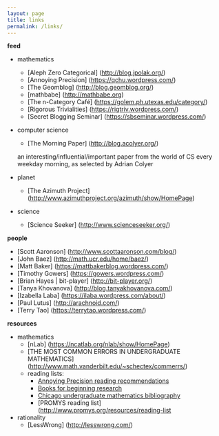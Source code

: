 ```yaml
---
layout: page
title: links
permalink: /links/
---
```


**feed**

- mathematics
    + [Aleph Zero Categorical] (http://blog.jpolak.org/)
    + [Annoying Precision] (https://qchu.wordpress.com/)
    + [The Geomblog] (http://blog.geomblog.org/)
    + [mathbabe] (http://mathbabe.org)
    + [The n-Category Café] (https://golem.ph.utexas.edu/category/)
    + [Rigorous Trivialities] (https://rigtriv.wordpress.com/)
    + [Secret Blogging Seminar] (https://sbseminar.wordpress.com/)
- computer science
    + [The Morning Paper] (http://blog.acolyer.org/)
        
    an interesting/influential/important paper from the world of CS every weekday morning, as selected by Adrian Colyer

- planet
    + [The Azimuth Project] (http://www.azimuthproject.org/azimuth/show/HomePage)
- science
    + [Science Seeker] (http://www.scienceseeker.org/)

**people**

- [Scott Aaronson] (http://www.scottaaronson.com/blog/)
- [John Baez] (http://math.ucr.edu/home/baez/)
- [Matt Baker] (https://mattbakerblog.wordpress.com/)
- [Timothy Gowers] (https://gowers.wordpress.com/)
- [Brian Hayes | bit-player] (http://bit-player.org/)
- [Tanya Khovanova] (http://blog.tanyakhovanova.com/)
- [Izabella Laba] (https://ilaba.wordpress.com/about/)
- [Paul Lutus] (http://arachnoid.com/)
- [Terry Tao] (https://terrytao.wordpress.com/)

**resources**

- mathematics
    + [nLab] (https://ncatlab.org/nlab/show/HomePage)
    + [THE MOST COMMON ERRORS IN UNDERGRADUATE MATHEMATICS] (http://www.math.vanderbilt.edu/~schectex/commerrs/)
    + reading lists:
        * [Annoying Precision reading recommendations](https://qchu.wordpress.com/reading-recommendations/)    
        * [Books for beginning research](https://burttotaro.wordpress.com/2010/10/19/books-for-beginning-research/)
        * [Chicago undergraduate mathematics bibliography](https://www.ocf.berkeley.edu/~abhishek/chicmath.htm)
        * [PROMYS reading list](http://www.promys.org/resources/reading-list
- rationality
    + [LessWrong] (http://lesswrong.com/)

